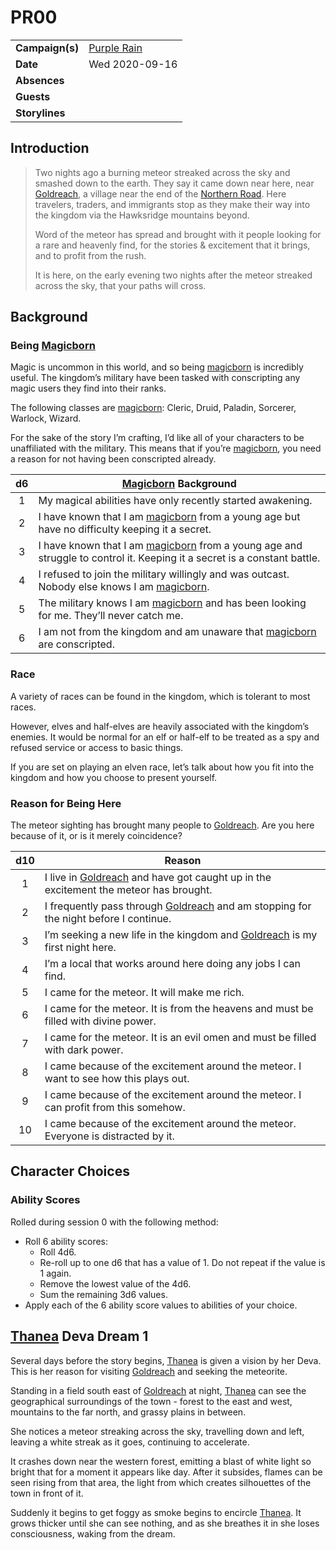 # PR00

|||
| --- | --- |
| **Campaign(s)** | [Purple Rain](../campaigns/purple-rain/purple-rain.md) | session.2
| **Date** | Wed 2020-09-16 |
| **Absences** | |
| **Guests** | |
| **Storylines** | |

## Introduction

> Two nights ago a burning meteor streaked across the sky and smashed down to the earth. They say it came down near here, near [Goldreach](../civilisations/kingdom-of-astor/SETTLEMENTS/GOLDREACH/README.md), a village near the end of the [Northern Road](../places/roads/northern-road.md). Here travelers, traders, and immigrants stop as they make their way into the kingdom via the Hawksridge mountains beyond.
>
> Word of the meteor has spread and brought with it people looking for a rare and heavenly find, for the stories & excitement that it brings, and to profit from the rush.
>
> It is here, on the early evening two nights after the meteor streaked across the sky, that your paths will cross.

## Background

### Being [Magicborn](../civilisations/kingdom-of-astor/magicborn.md)

Magic is uncommon in this world, and so being [magicborn](../civilisations/kingdom-of-astor/magicborn.md) is incredibly useful. The kingdom’s military have been tasked with conscripting any magic users they find into their ranks.

The following classes are [magicborn](../civilisations/kingdom-of-astor/magicborn.md): Cleric, Druid, Paladin, Sorcerer, Warlock, Wizard.

For the sake of the story I’m crafting, I’d like all of your characters to be unaffiliated with the military. This means that if you’re [magicborn](../civilisations/kingdom-of-astor/magicborn.md), you need a reason for not having been conscripted already.

| d6 | [Magicborn](../civilisations/kingdom-of-astor/magicborn.md) Background |
|:---:| --- |
| 1 | My magical abilities have only recently started awakening. |
| 2 | I have known that I am [magicborn](../civilisations/kingdom-of-astor/magicborn.md) from a young age but have no difficulty keeping it a secret. |
| 3 | I have known that I am [magicborn](../civilisations/kingdom-of-astor/magicborn.md) from a young age and struggle to control it. Keeping it a secret is a constant battle. |
| 4 | I refused to join the military willingly and was outcast. Nobody else knows I am [magicborn](../civilisations/kingdom-of-astor/magicborn.md). |
| 5 | The military knows I am [magicborn](../civilisations/kingdom-of-astor/magicborn.md) and has been looking for me. They’ll never catch me. |
| 6 | I am not from the kingdom and am unaware that [magicborn](../civilisations/kingdom-of-astor/magicborn.md) are conscripted. |

### Race

A variety of races can be found in the kingdom, which is tolerant to most races.

However, elves and half-elves are heavily associated with the kingdom’s enemies. It would be normal for an elf or half-elf to be treated as a spy and refused service or access to basic things.

If you are set on playing an elven race, let’s talk about how you fit into the kingdom and how you choose to present yourself.

### Reason for Being Here

The meteor sighting has brought many people to [Goldreach](../civilisations/kingdom-of-astor/SETTLEMENTS/GOLDREACH/README.md). Are you here because of it, or is it merely coincidence?

| d10 | Reason |
|:---:| --- |
| 1 | I live in [Goldreach](../civilisations/kingdom-of-astor/SETTLEMENTS/GOLDREACH/README.md) and have got caught up in the excitement the meteor has brought. |
| 2 | I frequently pass through [Goldreach](../civilisations/kingdom-of-astor/SETTLEMENTS/GOLDREACH/README.md) and am stopping for the night before I continue. |
| 3 | I’m seeking a new life in the kingdom and [Goldreach](../civilisations/kingdom-of-astor/SETTLEMENTS/GOLDREACH/README.md) is my first night here. |
| 4 | I’m a local that works around here doing any jobs I can find. |
| 5 | I came for the meteor. It will make me rich. |
| 6 | I came for the meteor. It is from the heavens and must be filled with divine power. |
| 7 | I came for the meteor. It is an evil omen and must be filled with dark power. |
| 8 | I came because of the excitement around the meteor. I want to see how this plays out. |
| 9 | I came because of the excitement around the meteor. I can profit from this somehow. |
| 10 | I came because of the excitement around the meteor. Everyone is distracted by it. |

## Character Choices

### Ability Scores

Rolled during session 0 with the following method:

- Roll 6 ability scores:
  - Roll 4d6.
  - Re-roll up to one d6 that has a value of 1. Do not repeat if the value is 1 again.
  - Remove the lowest value of the 4d6.
  - Sum the remaining 3d6 values.
- Apply each of the 6 ability score values to abilities of your choice.

## [Thanea](../../../astarus/people/thanea.md) Deva Dream 1

Several days before the story begins, [Thanea](../../../astarus/people/thanea.md) is given a vision by her Deva. This is her reason for visiting [Goldreach](../civilisations/kingdom-of-astor/SETTLEMENTS/GOLDREACH/README.md) and seeking the meteorite.

Standing in a field south east of [Goldreach](../civilisations/kingdom-of-astor/SETTLEMENTS/GOLDREACH/README.md) at night, [Thanea](../../../astarus/people/thanea.md) can see the geographical surroundings of the town - forest to the east and west, mountains to the far north, and grassy plains in between.

She notices a meteor streaking across the sky, travelling down and left, leaving a white streak as it goes, continuing to accelerate.

It crashes down near the western forest, emitting a blast of white light so bright that for a moment it appears like day. After it subsides, flames can be seen rising from that area, the light from which creates silhouettes of the town in front of it.

Suddenly it begins to get foggy as smoke begins to encircle [Thanea](../../../astarus/people/thanea.md). It grows thicker until she can see nothing, and as she breathes it in she loses consciousness, waking from the dream.
